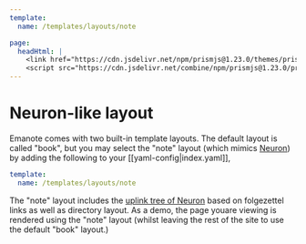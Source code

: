 ```yaml
---
template:
  name: /templates/layouts/note

page:
  headHtml: |
    <link href="https://cdn.jsdelivr.net/npm/prismjs@1.23.0/themes/prism-tomorrow.css" rel="stylesheet" />
    <script src="https://cdn.jsdelivr.net/combine/npm/prismjs@1.23.0/prism.min.js,npm/prismjs@1.23.0/plugins/autoloader/prism-autoloader.min.js"></script>
---
```


# Neuron-like layout

Emanote comes with two built-in template layouts. The default layout is called "book", but you may select the "note" layout (which mimics [Neuron](https://neuron.zettel.page/)) by adding the following to your [[yaml-config|index.yaml]],

```yml
template:
  name: /templates/layouts/note
```

The "note" layout includes the [uplink tree of Neuron](https://neuron.zettel.page/uplink-tree) based on folgezettel links as well as directory layout. As a demo, the page youare viewing is rendered using the "note" layout (whilst leaving the rest of the site to use the default "book" layout.)
